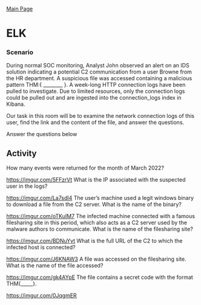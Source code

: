 [Main Page](https://github.com/davidj778/davidj778)

# ELK


### Scenario

During normal SOC monitoring, Analyst John observed an alert on an IDS solution indicating a potential C2 communication from a user Browne from the HR department. A suspicious file was accessed containing a malicious pattern THM:{ ________ }. A week-long HTTP connection logs have been pulled to investigate. Due to limited resources, only the connection logs could be pulled out and are ingested into the connection_logs index in Kibana.

Our task in this room will be to examine the network connection logs of this user, find the link and the content of the file, and answer the questions.

Answer the questions below

## Activity

How many events were returned for the month of March 2022?

https://imgur.com/5FFzrVt
What is the IP associated with the suspected user in the logs?

https://imgur.com/La7sdI4
The user’s machine used a legit windows binary to download a file from the C2 server. What is the name of the binary?

https://imgur.com/oTKuIM7
The infected machine connected with a famous filesharing site in this period, which also acts as a C2 server used by the malware authors to communicate. What is the name of the filesharing site?

https://imgur.com/BDNuYvt
What is the full URL of the C2 to which the infected host is connected?

https://imgur.com/J6KNAW3
A file was accessed on the filesharing site. What is the name of the file accessed?

https://imgur.com/gk4AYpE
The file contains a secret code with the format THM{_____}.

https://imgur.com/0JqgmER
